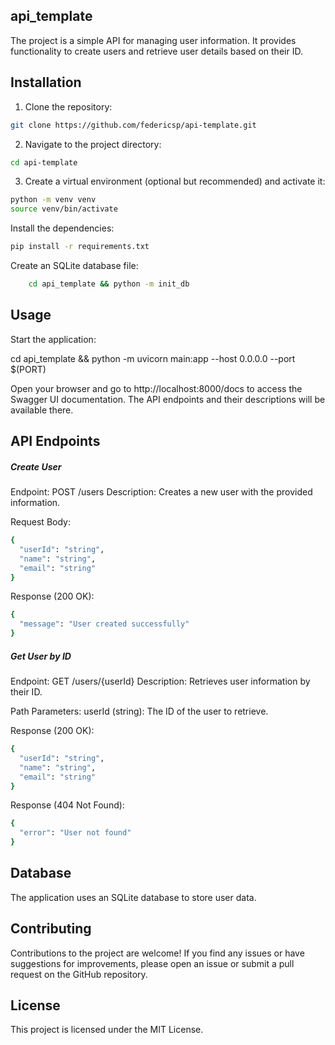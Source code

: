 ## api_template

The project is a simple API for managing user information. It provides functionality to create users and retrieve user details based on their ID.

## Installation

1. Clone the repository:

```bash
git clone https://github.com/federicsp/api-template.git
```

2. Navigate to the project directory:

```bash
cd api-template
```

3. Create a virtual environment (optional but recommended) and activate it:

```bash
python -m venv venv
source venv/bin/activate
```

Install the dependencies:

```bash
pip install -r requirements.txt
```

Create an SQLite database file:

```bash
    cd api_template && python -m init_db
```

## Usage
Start the application:

cd api_template && python -m uvicorn main:app --host 0.0.0.0 --port $(PORT)

Open your browser and go to http://localhost:8000/docs to access the Swagger UI documentation. The API endpoints and their descriptions will be available there.

## API Endpoints
##### Create User

Endpoint: POST /users
Description: Creates a new user with the provided information.

Request Body:

```bash
{
  "userId": "string",
  "name": "string",
  "email": "string"
}
```

Response (200 OK):

```bash
{
  "message": "User created successfully"
}
```

##### Get User by ID
Endpoint: GET /users/{userId}
Description: Retrieves user information by their ID.

Path Parameters:
userId (string): The ID of the user to retrieve.


Response (200 OK):

```bash
{
  "userId": "string",
  "name": "string",
  "email": "string"
}
```

Response (404 Not Found):

```bash
{
  "error": "User not found"
}
```

## Database
The application uses an SQLite database to store user data.

## Contributing
Contributions to the project are welcome! If you find any issues or have suggestions for improvements, please open an issue or submit a pull request on the GitHub repository.

## License
This project is licensed under the MIT License.
